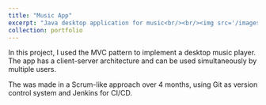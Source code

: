 ```yaml
---
title: "Music App"
excerpt: "Java desktop application for music<br/><br/><img src='/images/gseradio.png'>"
collection: portfolio
---
```

In this project, I used the MVC pattern to implement a desktop music player. The app has a client-server architecture and can be used simultaneously by multiple users. 

The was made in a Scrum-like approach over 4 months, using Git as version control system and Jenkins for CI/CD. 
